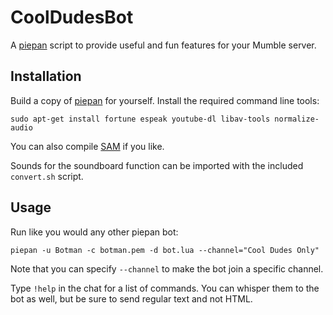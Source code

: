 CoolDudesBot
============

A [piepan](https://github.com/layeh/piepan) script to provide useful and fun features for your Mumble server.

Installation
------------

Build a copy of [piepan](https://github.com/layeh/piepan) for yourself.
Install the required command line tools:

```sudo apt-get install fortune espeak youtube-dl libav-tools normalize-audio```

You can also compile [SAM](https://github.com/s-macke/SAM) if you like.

Sounds for the soundboard function can be imported with the included `convert.sh` script.

Usage
-----

Run like you would any other piepan bot:

```piepan -u Botman -c botman.pem -d bot.lua --channel="Cool Dudes Only"```

Note that you can specify `--channel` to make the bot join a specific channel.

Type `!help` in the chat for a list of commands. You can whisper them to the bot as well,
but be sure to send regular text and not HTML.
